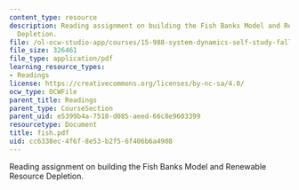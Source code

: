 ```yaml
---
content_type: resource
description: Reading assignment on building the Fish Banks Model and Renewable Resource
  Depletion.
file: /ol-ocw-studio-app/courses/15-988-system-dynamics-self-study-fall-1998-spring-1999/cc6338ec4f6f8e53b2f56f406b6a4908_fish.pdf
file_size: 326461
file_type: application/pdf
learning_resource_types:
- Readings
license: https://creativecommons.org/licenses/by-nc-sa/4.0/
ocw_type: OCWFile
parent_title: Readings
parent_type: CourseSection
parent_uid: e5399b4a-7510-d085-aeed-66c8e9603399
resourcetype: Document
title: fish.pdf
uid: cc6338ec-4f6f-8e53-b2f5-6f406b6a4908
---
```

Reading assignment on building the Fish Banks Model and Renewable Resource Depletion.